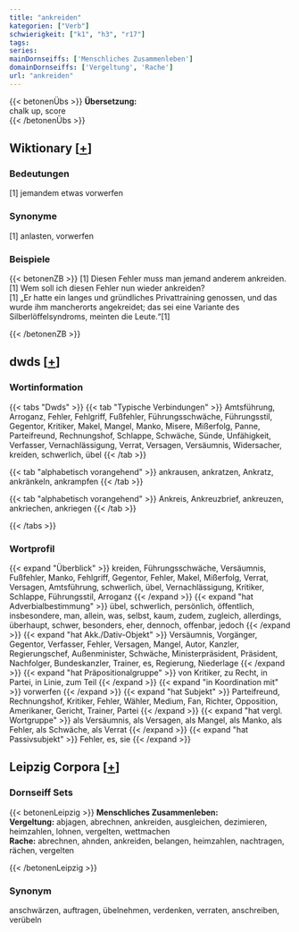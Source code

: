 ```yaml
---
title: "ankreiden"
kategorien: ["Verb"]
schwierigkeit: ["k1", "h3", "r17"]
tags:
series:
mainDornseiffs: ['Menschliches Zusammenleben']
domainDornseiffs: ['Vergeltung', 'Rache']
url: "ankreiden"
---
```


{{< betonenÜbs >}}
**Übersetzung:**  
chalk up, score  
{{< /betonenÜbs >}}

## Wiktionary [[+](https://de.wiktionary.org/wiki/ankreiden)]

### Bedeutungen
[1] jemandem etwas vorwerfen  

### Synonyme
[1] anlasten, vorwerfen  

### Beispiele
{{< betonenZB >}}
[1] Diesen Fehler muss man jemand anderem ankreiden.  
[1] Wem soll ich diesen Fehler nun wieder ankreiden?  
[1] „Er hatte ein langes und gründliches Privattraining genossen, und das wurde ihm mancherorts angekreidet; das sei eine Variante des Silberlöffelsyndroms, meinten die Leute.“[1]  

{{< /betonenZB >}}


## dwds [[+](https://www.dwds.de/wb/ankreiden)]

### Wortinformation
{{< tabs "Dwds" >}}
{{< tab "Typische Verbindungen" >}}
Amtsführung, Arroganz, Fehler, Fehlgriff, Fußfehler, Führungsschwäche, Führungsstil, Gegentor, Kritiker, Makel, Mangel, Manko, Misere, Mißerfolg, Panne, Parteifreund, Rechnungshof, Schlappe, Schwäche, Sünde, Unfähigkeit, Verfasser, Vernachlässigung, Verrat, Versagen, Versäumnis, Widersacher, kreiden, schwerlich, übel
{{< /tab >}}

{{< tab "alphabetisch vorangehend" >}}
ankrausen, ankratzen, Ankratz, ankränkeln, ankrampfen
{{< /tab >}}

{{< tab "alphabetisch vorangehend" >}}
Ankreis, Ankreuzbrief, ankreuzen, ankriechen, ankriegen
{{< /tab >}}

{{< /tabs >}}

### Wortprofil
{{< expand "Überblick" >}} kreiden, Führungsschwäche, Versäumnis, Fußfehler, Manko, Fehlgriff, Gegentor, Fehler, Makel, Mißerfolg, Verrat, Versagen, Amtsführung, schwerlich, übel, Vernachlässigung, Kritiker, Schlappe, Führungsstil, Arroganz {{< /expand >}}
{{< expand "hat Adverbialbestimmung" >}} übel, schwerlich, persönlich, öffentlich, insbesondere, man, allein, was, selbst, kaum, zudem, zugleich, allerdings, überhaupt, schwer, besonders, eher, dennoch, offenbar, jedoch {{< /expand >}}
{{< expand "hat Akk./Dativ-Objekt" >}} Versäumnis, Vorgänger, Gegentor, Verfasser, Fehler, Versagen, Mangel, Autor, Kanzler, Regierungschef, Außenminister, Schwäche, Ministerpräsident, Präsident, Nachfolger, Bundeskanzler, Trainer, es, Regierung, Niederlage {{< /expand >}}
{{< expand "hat Präpositionalgruppe" >}} von Kritiker, zu Recht, in Partei, in Linie, zum Teil {{< /expand >}}
{{< expand "in Koordination mit" >}} vorwerfen {{< /expand >}}
{{< expand "hat Subjekt" >}} Parteifreund, Rechnungshof, Kritiker, Fehler, Wähler, Medium, Fan, Richter, Opposition, Amerikaner, Gericht, Trainer, Partei {{< /expand >}}
{{< expand "hat vergl. Wortgruppe" >}} als Versäumnis, als Versagen, als Mangel, als Manko, als Fehler, als Schwäche, als Verrat {{< /expand >}}
{{< expand "hat Passivsubjekt" >}} Fehler, es, sie {{< /expand >}}

## Leipzig Corpora [[+](https://corpora.uni-leipzig.de/en/res?word=ankreiden&corpusId=deu_newscrawl-public_2018)]

### Dornseiff Sets
{{< betonenLeipzig >}}
**Menschliches Zusammenleben:**  
**Vergeltung:** abjagen, abrechnen, ankreiden, ausgleichen, dezimieren, heimzahlen, lohnen, vergelten, wettmachen  
**Rache:** abrechnen, ahnden, ankreiden, belangen, heimzahlen, nachtragen, rächen, vergelten  

{{< /betonenLeipzig >}}

### Synonym
anschwärzen, auftragen, übelnehmen, verdenken, verraten, anschreiben, verübeln

